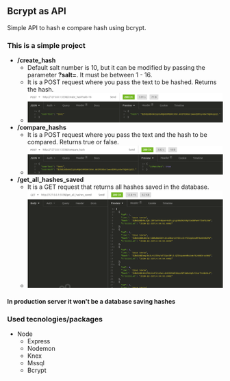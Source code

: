 ## Bcrypt as API

Simple API to hash e compare hash using bcrypt.

### This is a simple project

+ **/create_hash**
  + Default salt number is 10, but it can be modified by passing the parameter **?salt=**. It must be between 1 - 16.
  + It is a POST request where you pass the text to be hashed. Returns the hash.
  + ![Print of a request creating a hash in Insomnia](https://raw.githubusercontent.com/deivealtoe/bcrypt_as_api/master/_images/create_hash.png)
+ **/compare_hashs**
  + It is a POST request where you pass the text and the hash to be compared. Returns true or false.
  + ![Print of a request comparing a hash in Insomnia](https://raw.githubusercontent.com/deivealtoe/bcrypt_as_api/master/_images/compare_hash.png)
+ **/get_all_hashes_saved**
  + It is a GET request that returns all hashes saved in the database.
  + ![Print of a request getting all hashes saved in the database](https://raw.githubusercontent.com/deivealtoe/bcrypt_as_api/master/_images/get_all_hashes_saved.png)

#### In production server it won't be a database saving hashes

### Used tecnologies/packages

+ Node
  + Express
  + Nodemon
  + Knex
  + Mssql
  + Bcrypt
